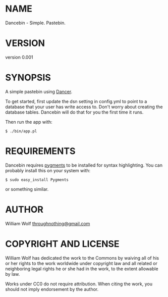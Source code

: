 # NAME

Dancebin - Simple. Pastebin.

# VERSION

version 0.001

# SYNOPSIS

A simple pastebin using [Dancer](http://search.cpan.org/perldoc?Dancer).

To get started, first update the dsn setting in config.yml to point to a
database that your user has write access to.
Don't worry about creating the database tables.
Dancebin will do that for you the first time it runs.

Then run the app with:

    $ ./bin/app.pl

# REQUIREMENTS

Dancebin requires [pygments](http://pygments.org/docs/) to be installed
for syntax highlighting.  You can probably install this on your system with:

    $ sudo easy_install Pygments

or something similar.

# AUTHOR

William Wolf <throughnothing@gmail.com>

# COPYRIGHT AND LICENSE



William Wolf has dedicated the work to the Commons by waiving all of his
or her rights to the work worldwide under copyright law and all related or
neighboring legal rights he or she had in the work, to the extent allowable by
law.

Works under CC0 do not require attribution. When citing the work, you should
not imply endorsement by the author.